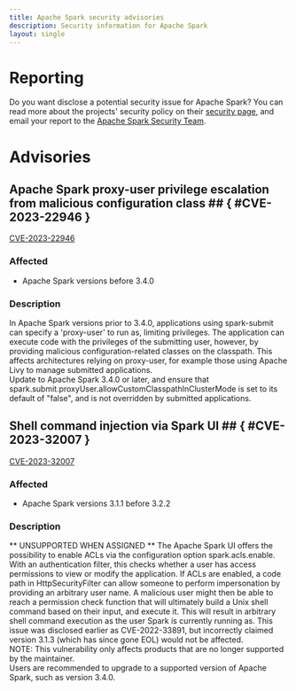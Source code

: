 ```yaml
---
title: Apache Spark security advisories
description: Security information for Apache Spark
layout: single
---
```


# Reporting

Do you want disclose a potential security issue for Apache Spark? You can read more about the projects' security policy on their [security page](https://spark.apache.org/security.html), and email your report to the  [Apache Spark Security Team](mailto:security@spark.apache.org).

# Advisories

## Apache Spark proxy-user privilege escalation from malicious configuration class ## { #CVE-2023-22946 }

[CVE-2023-22946](./CVE-2023-22946.cve.json)

### Affected

* Apache Spark versions  before 3.4.0


### Description

<div>In Apache Spark versions prior to 3.4.0, applications using spark-submit can specify a 'proxy-user' to run as, limiting privileges. The application can execute code with the privileges of the submitting user, however, by providing malicious configuration-related classes on the classpath. This affects architectures relying on proxy-user, for example those using Apache Livy to manage submitted applications.</div><div>Update to Apache Spark 3.4.0 or later, and ensure that 
spark.submit.proxyUser.allowCustomClasspathInClusterMode is set to its 
default of "false", and is not overridden by submitted applications.<br></div>

## Shell command injection via Spark UI ## { #CVE-2023-32007 }

[CVE-2023-32007](./CVE-2023-32007.cve.json)

### Affected

* Apache Spark versions 3.1.1 before 3.2.2


### Description

<div>** UNSUPPORTED WHEN ASSIGNED ** The Apache Spark UI offers the possibility to enable ACLs via the configuration option spark.acls.enable. With an authentication filter, this checks whether a user has access permissions to view or modify the application. If ACLs are enabled, a code path in HttpSecurityFilter can allow someone to perform impersonation by providing an arbitrary user name. A malicious user might then be able to reach a permission check function that will ultimately build a Unix shell command based on their input, and execute it. This will result in arbitrary shell command execution as the user Spark is currently running as. This issue was disclosed earlier as CVE-2022-33891, but incorrectly claimed version 3.1.3 (which has since gone EOL) would not be affected.</div><div>NOTE: This vulnerability only affects products that are no longer supported by the maintainer.</div><div>Users are recommended to upgrade to a supported version of Apache Spark, such as version 3.4.0.<br></div>